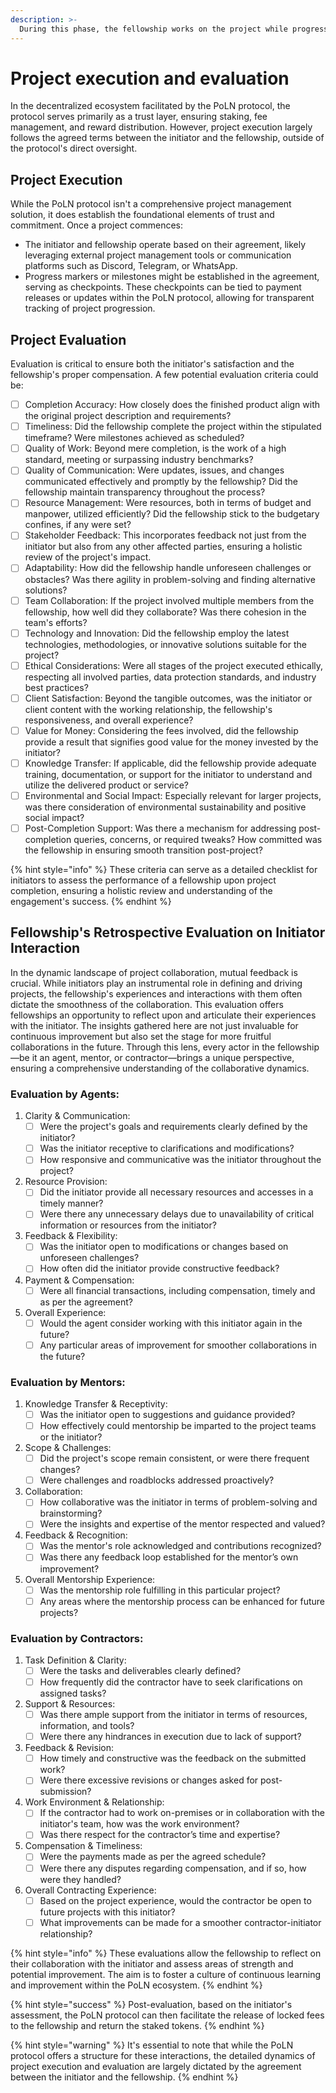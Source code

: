 ```yaml
---
description: >-
  During this phase, the fellowship works on the project while progress is monitored. Evaluations from both sides ensure alignment and gauge satisfaction, guiding outcomes and rewards.
---
```


# Project execution and evaluation

In the decentralized ecosystem facilitated by the PoLN protocol, the protocol serves primarily as a trust layer, ensuring staking, fee management, and reward distribution. However, project execution largely follows the agreed terms between the initiator and the fellowship, outside of the protocol's direct oversight.

## Project Execution

While the PoLN protocol isn't a comprehensive project management solution, it does establish the foundational elements of trust and commitment. Once a project commences:

* The initiator and fellowship operate based on their agreement, likely leveraging external project management tools or communication platforms such as Discord, Telegram, or WhatsApp.
* Progress markers or milestones might be established in the agreement, serving as checkpoints. These checkpoints can be tied to payment releases or updates within the PoLN protocol, allowing for transparent tracking of project progression.

## Project Evaluation

Evaluation is critical to ensure both the initiator's satisfaction and the fellowship's proper compensation. A few potential evaluation criteria could be:

* [ ] Completion Accuracy: How closely does the finished product align with the original project description and requirements?
* [ ] Timeliness: Did the fellowship complete the project within the stipulated timeframe? Were milestones achieved as scheduled?
* [ ] Quality of Work: Beyond mere completion, is the work of a high standard, meeting or surpassing industry benchmarks?
* [ ] Quality of Communication: Were updates, issues, and changes communicated effectively and promptly by the fellowship? Did the fellowship maintain transparency throughout the process?
* [ ] Resource Management: Were resources, both in terms of budget and manpower, utilized efficiently? Did the fellowship stick to the budgetary confines, if any were set?
* [ ] Stakeholder Feedback: This incorporates feedback not just from the initiator but also from any other affected parties, ensuring a holistic review of the project's impact.
* [ ] Adaptability: How did the fellowship handle unforeseen challenges or obstacles? Was there agility in problem-solving and finding alternative solutions?
* [ ] Team Collaboration: If the project involved multiple members from the fellowship, how well did they collaborate? Was there cohesion in the team's efforts?
* [ ] Technology and Innovation: Did the fellowship employ the latest technologies, methodologies, or innovative solutions suitable for the project?
* [ ] Ethical Considerations: Were all stages of the project executed ethically, respecting all involved parties, data protection standards, and industry best practices?
* [ ] Client Satisfaction: Beyond the tangible outcomes, was the initiator or client content with the working relationship, the fellowship's responsiveness, and overall experience?
* [ ] Value for Money: Considering the fees involved, did the fellowship provide a result that signifies good value for the money invested by the initiator?
* [ ] Knowledge Transfer: If applicable, did the fellowship provide adequate training, documentation, or support for the initiator to understand and utilize the delivered product or service?
* [ ] Environmental and Social Impact: Especially relevant for larger projects, was there consideration of environmental sustainability and positive social impact?
* [ ] Post-Completion Support: Was there a mechanism for addressing post-completion queries, concerns, or required tweaks? How committed was the fellowship in ensuring smooth transition post-project?

{% hint style="info" %}
These criteria can serve as a detailed checklist for initiators to assess the performance of a fellowship upon project completion, ensuring a holistic review and understanding of the engagement's success.
{% endhint %}

## Fellowship's Retrospective Evaluation on Initiator Interaction&#x20;

In the dynamic landscape of project collaboration, mutual feedback is crucial. While initiators play an instrumental role in defining and driving projects, the fellowship's experiences and interactions with them often dictate the smoothness of the collaboration. This evaluation offers fellowships an opportunity to reflect upon and articulate their experiences with the initiator. The insights gathered here are not just invaluable for continuous improvement but also set the stage for more fruitful collaborations in the future. Through this lens, every actor in the fellowship—be it an agent, mentor, or contractor—brings a unique perspective, ensuring a comprehensive understanding of the collaborative dynamics.

### Evaluation by Agents:

1. Clarity & Communication:
   * [ ] Were the project's goals and requirements clearly defined by the initiator?
   * [ ] Was the initiator receptive to clarifications and modifications?
   * [ ] How responsive and communicative was the initiator throughout the project?
2. Resource Provision:
   * [ ] Did the initiator provide all necessary resources and accesses in a timely manner?
   * [ ] Were there any unnecessary delays due to unavailability of critical information or resources from the initiator?
3. Feedback & Flexibility:
   * [ ] Was the initiator open to modifications or changes based on unforeseen challenges?
   * [ ] How often did the initiator provide constructive feedback?
4. Payment & Compensation:
   * [ ] Were all financial transactions, including compensation, timely and as per the agreement?
5. Overall Experience:
   * [ ] Would the agent consider working with this initiator again in the future?
   * [ ] Any particular areas of improvement for smoother collaborations in the future?

### Evaluation by Mentors:

1. Knowledge Transfer & Receptivity:
   * [ ] Was the initiator open to suggestions and guidance provided?
   * [ ] How effectively could mentorship be imparted to the project teams or the initiator?
2. Scope & Challenges:
   * [ ] Did the project's scope remain consistent, or were there frequent changes?
   * [ ] Were challenges and roadblocks addressed proactively?
3. Collaboration:
   * [ ] How collaborative was the initiator in terms of problem-solving and brainstorming?
   * [ ] Were the insights and expertise of the mentor respected and valued?
4. Feedback & Recognition:
   * [ ] Was the mentor's role acknowledged and contributions recognized?
   * [ ] Was there any feedback loop established for the mentor’s own improvement?
5. Overall Mentorship Experience:
   * [ ] Was the mentorship role fulfilling in this particular project?
   * [ ] Any areas where the mentorship process can be enhanced for future projects?

### Evaluation by Contractors:

1. Task Definition & Clarity:
   * [ ] Were the tasks and deliverables clearly defined?
   * [ ] How frequently did the contractor have to seek clarifications on assigned tasks?
2. Support & Resources:
   * [ ] Was there ample support from the initiator in terms of resources, information, and tools?
   * [ ] Were there any hindrances in execution due to lack of support?
3. Feedback & Revision:
   * [ ] How timely and constructive was the feedback on the submitted work?
   * [ ] Were there excessive revisions or changes asked for post-submission?
4. Work Environment & Relationship:
   * [ ] If the contractor had to work on-premises or in collaboration with the initiator's team, how was the work environment?
   * [ ] Was there respect for the contractor’s time and expertise?
5. Compensation & Timeliness:
   * [ ] Were the payments made as per the agreed schedule?
   * [ ] Were there any disputes regarding compensation, and if so, how were they handled?
6. Overall Contracting Experience:
   * [ ] Based on the project experience, would the contractor be open to future projects with this initiator?
   * [ ] What improvements can be made for a smoother contractor-initiator relationship?

{% hint style="info" %}
These evaluations allow the fellowship to reflect on their collaboration with the initiator and assess areas of strength and potential improvement. The aim is to foster a culture of continuous learning and improvement within the PoLN ecosystem.
{% endhint %}

{% hint style="success" %}
Post-evaluation, based on the initiator's assessment, the PoLN protocol can then facilitate the release of locked fees to the fellowship and return the staked tokens.
{% endhint %}

{% hint style="warning" %}
It's essential to note that while the PoLN protocol offers a structure for these interactions, the detailed dynamics of project execution and evaluation are largely dictated by the agreement between the initiator and the fellowship.
{% endhint %}
